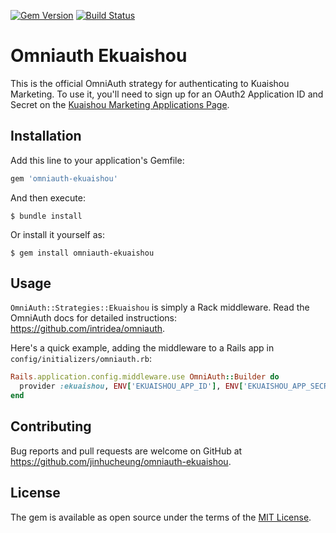 [![Gem Version](https://badge.fury.io/rb/omniauth-ekuaishou.svg)](https://badge.fury.io/rb/omniauth-ekuaishou)
[![Build Status](https://github.com/jinhucheung/omniauth-ekuaishou/actions/workflows/main.yml/badge.svg)](https://github.com/jinhucheung/omniauth-ekuaishou/actions)

# Omniauth Ekuaishou

This is the official OmniAuth strategy for authenticating to Kuaishou Marketing. To use it, you'll need to sign up for an OAuth2 Application ID and Secret on the [Kuaishou Marketing Applications Page](https://developers.e.kuaishou.com/application).

## Installation

Add this line to your application's Gemfile:

```ruby
gem 'omniauth-ekuaishou'
```

And then execute:

```
$ bundle install
```

Or install it yourself as:

```
$ gem install omniauth-ekuaishou
```

## Usage

`OmniAuth::Strategies::Ekuaishou` is simply a Rack middleware. Read the OmniAuth docs for detailed instructions: https://github.com/intridea/omniauth.

Here's a quick example, adding the middleware to a Rails app in `config/initializers/omniauth.rb`:

```ruby
Rails.application.config.middleware.use OmniAuth::Builder do
  provider :ekuaishou, ENV['EKUAISHOU_APP_ID'], ENV['EKUAISHOU_APP_SECRET']
end
```

## Contributing

Bug reports and pull requests are welcome on GitHub at https://github.com/jinhucheung/omniauth-ekuaishou.

## License

The gem is available as open source under the terms of the [MIT License](https://opensource.org/licenses/MIT).
